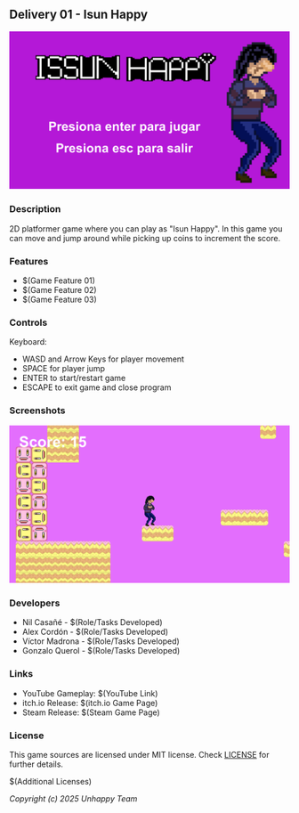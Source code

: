 ## Delivery 01 - Isun Happy

![Isun Happy](Screenshots/Screenshot01.png "$(Game Title)")

### Description

2D platformer game where you can play as "Isun Happy".
In this game you can move and jump around while picking up coins to increment the score.

### Features

 - $(Game Feature 01)
 - $(Game Feature 02)
 - $(Game Feature 03)

### Controls

Keyboard:
 - WASD and Arrow Keys for player movement
 - SPACE for player jump
 - ENTER to start/restart game
 - ESCAPE to exit game and close program

### Screenshots

![Isun Happy](Screenshots/Screenshot02.png "$(Game Screenshot)")

### Developers

 - Nil Casañé - $(Role/Tasks Developed)
 - Alex Cordón - $(Role/Tasks Developed)
 - Víctor Madrona - $(Role/Tasks Developed)
 - Gonzalo Querol - $(Role/Tasks Developed)

### Links

 - YouTube Gameplay: $(YouTube Link)
 - itch.io Release: $(itch.io Game Page)
 - Steam Release: $(Steam Game Page)

### License

This game sources are licensed under MIT license. Check [LICENSE](LICENSE) for further details.

$(Additional Licenses)

*Copyright (c) 2025 Unhappy Team*
